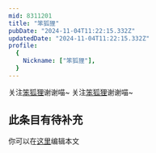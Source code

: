 ```yaml
---
mid: 8311201
title: "笨狐狸"
pubDate: "2024-11-04T11:22:15.332Z"
updatedDate: "2024-11-04T11:22:15.332Z"
profile:
  {
    Nickname: ["笨狐狸"],
  }
---
```


关注[笨狐狸](https://space.bilibili.com/8311201)谢谢喵~ 关注[笨狐狸](https://space.bilibili.com/8311201)谢谢喵~

## 此条目有待补充
你可以在[这里](https://github.com/Yuhanawa/VTuber.ICU-Content/edit/master/v/笨狐狸/index.md)编辑本文
